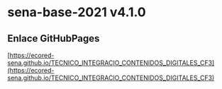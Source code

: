 # **sena-base-2021 v4.1.0**

## **Enlace GitHubPages**

[https://ecored-sena.github.io/TECNICO_INTEGRACIO_CONTENIDOS_DIGITALES_CF3](https://ecored-sena.github.io/TECNICO_INTEGRACIO_CONTENIDOS_DIGITALES_CF3)
